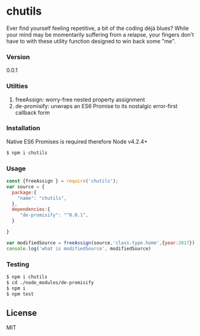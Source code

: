# chutils
Ever find yourself feeling repetitive, a bit of the coding déjà blues? While your mind may be momentarily suffering from a relapse, your fingers don't have to with these utility function designed to win back some "me".
 
### Version
0.0.1

### Utilties
1. freeAssign: worry-free nested property assignment
2. de-promisify: unwraps an ES6 Promise to its nostalgic error-first callback form

### Installation
Native ES6 Promises is required therefore Node v4.2.4+
```sh
$ npm i chutils
```
### Usage
```javascript
const {freeAssign } = require('chutils');
var source = {
  package:{
    "name": "chutils",
  },
  dependencies:{
     "de-promisify": "^0.0.1",  
  }

}

var modifiedSource = freeAssign(source,'class.type.home',{year:2017})
console.log('what is modifiedSource', modifiedSource)

```
### Testing
```sh
$ npm i chutils
$ cd ./node_modules/de-promisify
$ npm i
$ npm test
```

License
----

MIT